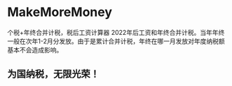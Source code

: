 # MakeMoreMoney
个税+年终合并计税，税后工资计算器
2022年后工资和年终合并计税。当年年终一般在次年1-2月分发放。由于是累计合并计税，年终在哪一月发放对年度纳税额基本不会造成影响。
## 为国纳税，无限光荣！
